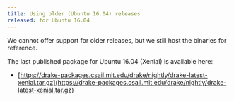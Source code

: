 ```yaml
---
title: Using older (Ubuntu 16.04) releases
released: for Ubuntu 16.04
---
```


We cannot offer support for older releases, but we still host the binaries
for reference.

The last published package for Ubuntu 16.04 (Xenial) is available here:

* [https://drake-packages.csail.mit.edu/drake/nightly/drake-latest-xenial.tar.gz](https://drake-packages.csail.mit.edu/drake/nightly/drake-latest-xenial.tar.gz)
